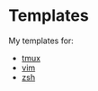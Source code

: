 # Templates

My templates for:
- [tmux](tmux/README.md)
- [vim](vim/README.md)
- [zsh](zsh/README.md)
